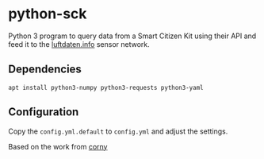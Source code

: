 # python-sck

Python 3 program to query data from a Smart Citizen Kit using their API and feed it to the [luftdaten.info](http://luftdaten.info/) sensor network.



## Dependencies

    apt install python3-numpy python3-requests python3-yaml


## Configuration

Copy the `config.yml.default` to `config.yml` and adjust the settings.


Based on the work from [corny](https://github.com/corny/luftdaten-python)